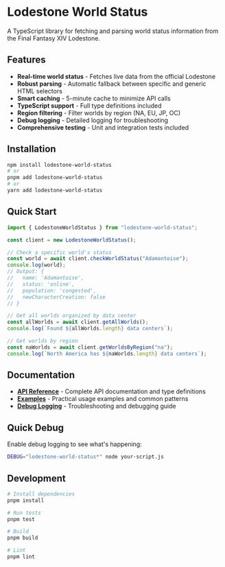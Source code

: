 # Lodestone World Status

A TypeScript library for fetching and parsing world status information from the Final Fantasy XIV Lodestone.

## Features

- **Real-time world status** - Fetches live data from the official Lodestone
- **Robust parsing** - Automatic fallback between specific and generic HTML selectors
- **Smart caching** - 5-minute cache to minimize API calls
- **TypeScript support** - Full type definitions included
- **Region filtering** - Filter worlds by region (NA, EU, JP, OC)
- **Debug logging** - Detailed logging for troubleshooting
- **Comprehensive testing** - Unit and integration tests included

## Installation

```bash
npm install lodestone-world-status
# or
pnpm add lodestone-world-status
# or
yarn add lodestone-world-status
```

## Quick Start

```typescript
import { LodestoneWorldStatus } from "lodestone-world-status";

const client = new LodestoneWorldStatus();

// Check a specific world's status
const world = await client.checkWorldStatus("Adamantoise");
console.log(world);
// Output: {
//   name: 'Adamantoise',
//   status: 'online',
//   population: 'congested',
//   newCharacterCreation: false
// }

// Get all worlds organized by data center
const allWorlds = await client.getAllWorlds();
console.log(`Found ${allWorlds.length} data centers`);

// Get worlds by region
const naWorlds = await client.getWorldsByRegion("na");
console.log(`North America has ${naWorlds.length} data centers`);
```

## Documentation

- **[API Reference](docs/api-reference.md)** - Complete API documentation and type definitions
- **[Examples](docs/examples.md)** - Practical usage examples and common patterns
- **[Debug Logging](docs/debug-logging.md)** - Troubleshooting and debugging guide

## Quick Debug

Enable debug logging to see what's happening:

```bash
DEBUG="lodestone-world-status*" node your-script.js
```

## Development

```bash
# Install dependencies
pnpm install

# Run tests
pnpm test

# Build
pnpm build

# Lint
pnpm lint
```
